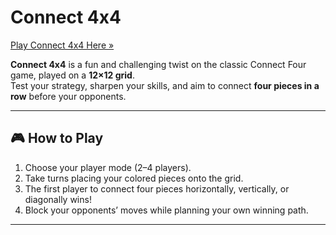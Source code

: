 # Connect 4x4

[Play Connect 4x4 Here »](https://whydeezz.github.io/Connect4x4/)

**Connect 4x4** is a fun and challenging twist on the classic Connect Four game, played on a **12×12 grid**.  
Test your strategy, sharpen your skills, and aim to connect **four pieces in a row** before your opponents.  

---

## 🎮 How to Play
1. Choose your player mode (2–4 players).  
2. Take turns placing your colored pieces onto the grid.  
3. The first player to connect four pieces horizontally, vertically, or diagonally wins!  
4. Block your opponents’ moves while planning your own winning path.  

---



